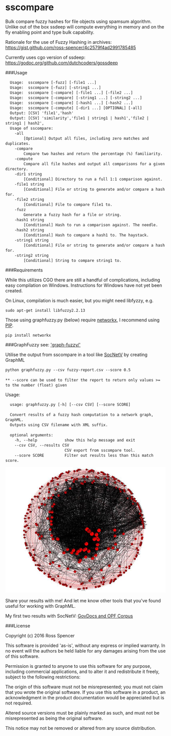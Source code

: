 # sscompare

Bulk compare fuzzy hashes for file objects using spamsum algorithm. Unlike out of the box ssdeep will
compute everything in memory and on the fly enabling point and type bulk capability. 

Rationale for the use of Fuzzy Hashing in archives: https://gist.github.com/ross-spencer/4c2579f4ad2991785485 

Currently uses cgo version of ssdeep: https://godoc.org/github.com/dutchcoders/gossdeep

###Usage

      Usage:  sscompare [-fuzz] [-file1 ...]
      Usage:  sscompare [-fuzz] [-string1 ...]
      Usage:  sscompare [-compare] [-file1 ...] [-file2 ...]
      Usage:  sscompare [-compare] [-string1 ...] [-string2 ...]
      Usage:  sscompare [-compare] [-hash1 ...] [-hash2 ...]
      Usage:  sscompare [-compute] [-dir1 ...] [OPTIONAL] [-all]
      Output: [CSV] 'file1','hash'
      Output: [CSV] 'similarity','file1 | string1 | hash1','file2 | string1 | hash2',
      Usage of sscompare:
        -all
          	[Optional] Output all files, including zero matches and duplicates.
        -compare
          	Compare two hashes and return the percentage (%) familiarity.
        -compute
          	Compare all file hashes and output all comparisons for a given directory.
        -dir1 string
          	[Conditional] Directory to run a full 1:1 comparison against.
        -file1 string
          	[Conditional] File or string to generate and/or compare a hash for.
        -file2 string
          	[Conditional] File to compare file1 to.
        -fuzz
          	Generate a fuzzy hash for a file or string.
        -hash1 string
          	[Conditional] Hash to run a comparison against. The needle.
        -hash2 string
          	[Conditional] Hash to compare a hash1 to. The haystack.
        -string1 string
          	[Conditional] File or string to generate and/or compare a hash for.
        -string2 string
          	[Conditional] String to compare string1 to.

###Requirements

While this utilizes CGO there are still a handful of complications, including easy compilation on Windows.
Instructions for Windows have not yet been created. 

On Linux, compilation is much easier, but you might need libfyzzy, e.g. 

    sudo apt-get install libfuzzy2.2.13

Those using graphfuzzy.py (below) require [networkx](https://networkx.github.io/), I recommend using [PIP](https://pypi.python.org/pypi/pip). 

    pip install networkx

###GraphFuzzy see: ['graph-fuzzy/'](https://github.com/ross-spencer/sscompare/tree/master/graph-fuzzy)

Utilise the output from sscompare in a tool like [SocNetV](http://socnetv.sourceforge.net/) by creating GraphML

    python graphfuzzy.py --csv fuzzy-report.csv --score 0.5
  
    ** --score can be used to filter the report to return only values >= to the number (float) given

Usage: 

      usage: graphfuzzy.py [-h] [--csv CSV] [--score SCORE]

      Convert results of a fuzzy hash computation to a network graph, GraphML.
      Outputs using CSV filename with XML suffix.

      optional arguments:
        -h, --help            show this help message and exit
        --csv CSV, --results CSV
                              CSV export from sscompare tool.
        --score SCORE         Filter out results less than this match score.


![Network Graph Example](https://raw.githubusercontent.com/ross-spencer/rs-misc-scripts/master/anon-fuzzy-analysis.png)

Share your results with me! And let me know other tools that you've found useful for working with GraphML.

My first two results with SocNetV: [GovDocs and OPF Corpus](https://twitter.com/beet_keeper/status/719512360264683520)

###License

Copyright (c) 2016 Ross Spencer

This software is provided 'as-is', without any express or implied warranty. In no event will the authors be held liable for any damages arising from the use of this software.

Permission is granted to anyone to use this software for any purpose, including commercial applications, and to alter it and redistribute it freely, subject to the following restrictions:

The origin of this software must not be misrepresented; you must not claim that you wrote the original software. If you use this software in a product, an acknowledgment in the product documentation would be appreciated but is not required.

Altered source versions must be plainly marked as such, and must not be misrepresented as being the original software.

This notice may not be removed or altered from any source distribution.
